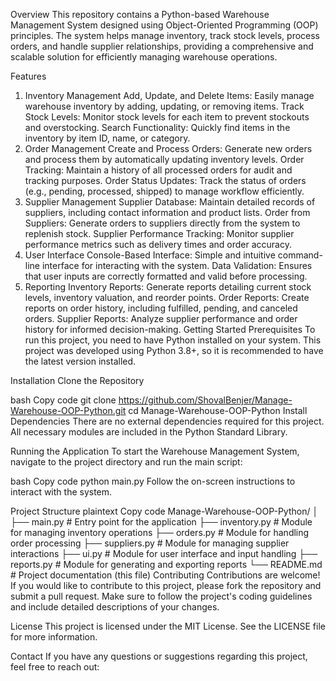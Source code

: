 Overview
This repository contains a Python-based Warehouse Management System designed using Object-Oriented Programming (OOP) principles. The system helps manage inventory, track stock levels, process orders, and handle supplier relationships, providing a comprehensive and scalable solution for efficiently managing warehouse operations.

Features
1. Inventory Management
Add, Update, and Delete Items: Easily manage warehouse inventory by adding, updating, or removing items.
Track Stock Levels: Monitor stock levels for each item to prevent stockouts and overstocking.
Search Functionality: Quickly find items in the inventory by item ID, name, or category.
2. Order Management
Create and Process Orders: Generate new orders and process them by automatically updating inventory levels.
Order Tracking: Maintain a history of all processed orders for audit and tracking purposes.
Order Status Updates: Track the status of orders (e.g., pending, processed, shipped) to manage workflow efficiently.
3. Supplier Management
Supplier Database: Maintain detailed records of suppliers, including contact information and product lists.
Order from Suppliers: Generate orders to suppliers directly from the system to replenish stock.
Supplier Performance Tracking: Monitor supplier performance metrics such as delivery times and order accuracy.
4. User Interface
Console-Based Interface: Simple and intuitive command-line interface for interacting with the system.
Data Validation: Ensures that user inputs are correctly formatted and valid before processing.
5. Reporting
Inventory Reports: Generate reports detailing current stock levels, inventory valuation, and reorder points.
Order Reports: Create reports on order history, including fulfilled, pending, and canceled orders.
Supplier Reports: Analyze supplier performance and order history for informed decision-making.
Getting Started
Prerequisites
To run this project, you need to have Python installed on your system. This project was developed using Python 3.8+, so it is recommended to have the latest version installed.

Installation
Clone the Repository

bash
Copy code
git clone https://github.com/ShovalBenjer/Manage-Warehouse-OOP-Python.git
cd Manage-Warehouse-OOP-Python
Install Dependencies
There are no external dependencies required for this project. All necessary modules are included in the Python Standard Library.

Running the Application
To start the Warehouse Management System, navigate to the project directory and run the main script:

bash
Copy code
python main.py
Follow the on-screen instructions to interact with the system.

Project Structure
plaintext
Copy code
Manage-Warehouse-OOP-Python/
│
├── main.py              # Entry point for the application
├── inventory.py         # Module for managing inventory operations
├── orders.py            # Module for handling order processing
├── suppliers.py         # Module for managing supplier interactions
├── ui.py                # Module for user interface and input handling
├── reports.py           # Module for generating and exporting reports
└── README.md            # Project documentation (this file)
Contributing
Contributions are welcome! If you would like to contribute to this project, please fork the repository and submit a pull request. Make sure to follow the project's coding guidelines and include detailed descriptions of your changes.

License
This project is licensed under the MIT License. See the LICENSE file for more information.

Contact
If you have any questions or suggestions regarding this project, feel free to reach out:
